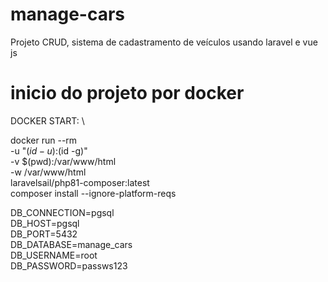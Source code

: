 # manage-cars
Projeto CRUD, sistema de cadastramento de veículos usando laravel e vue js


# inicio do projeto por docker

DOCKER START: \

docker run --rm \
    -u "$(id -u):$(id -g)" \
    -v $(pwd):/var/www/html \
    -w /var/www/html \
    laravelsail/php81-composer:latest \
    composer install --ignore-platform-reqs

DB_CONNECTION=pgsql \
DB_HOST=pgsql \
DB_PORT=5432 \
DB_DATABASE=manage_cars \
DB_USERNAME=root \
DB_PASSWORD=passws123

